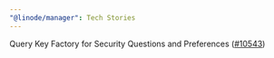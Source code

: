 ```yaml
---
"@linode/manager": Tech Stories
---
```


Query Key Factory for Security Questions and Preferences ([#10543](https://github.com/linode/manager/pull/10543))
